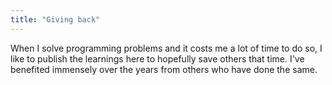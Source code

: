 ```yaml
---
title: "Giving back"
---
```


When I solve programming problems and it costs me a lot of time to do so, I like to publish the learnings here to hopefully save others that time. I've benefited immensely over the years from others who have done the same. 
